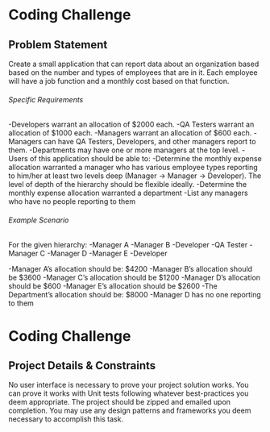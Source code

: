 # Coding Challenge
## Problem Statement
Create a small application that can report data about an organization based based on the number and types of employees that are in it. Each employee will have a job function and a monthly cost based on that function.


###### Specific Requirements
-Developers warrant an allocation of $2000 each.
-QA Testers warrant an allocation of $1000 each.
-Managers warrant an allocation of $600 each.
-Managers can have QA Testers, Developers, and other managers report to them.
-Departments may have one or more managers at the top level.
-Users of this application should be able to:
    -Determine the monthly expense allocation warranted a manager who has various employee types reporting to him/her at least two levels deep (Manager -> Manager -> Developer). The level of depth of the hierarchy should be flexible ideally.
    -Determine the monthly expense allocation warranted a department
    -List any managers who have no people reporting to them 

###### Example Scenario
For the given hierarchy:
-Manager A
    -Manager B
        -Developer
        -QA Tester
-Manager C
    -Manager D
-Manager E
    -Developer

-Manager A’s allocation should be: $4200
-Manager B’s allocation should be $3600
-Manager C’s allocation should be $1200
-Manager D’s allocation should be $600
-Manager E’s allocation should be $2600
-The Department’s allocation should be: $8000
-Manager D has no one reporting to them 

# Coding Challenge
## Project Details & Constraints
No user interface is necessary to prove your project solution works. You can prove it works with Unit tests following whatever best-practices you deem appropriate.
The project should be zipped and emailed upon completion.
You may use any design patterns and frameworks you deem necessary to accomplish this task. 